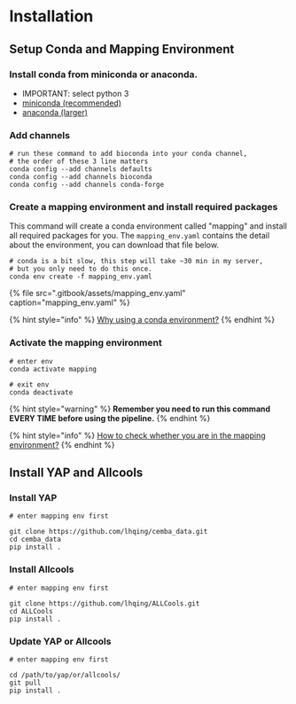 # Installation

## Setup Conda and Mapping Environment

### Install conda from miniconda or anaconda.

* IMPORTANT: select python 3
* [miniconda \(recommended\)](https://conda.io/miniconda.html)
* [anaconda \(larger\)](https://www.anaconda.com/download/)

### Add channels

```text
# run these command to add bioconda into your conda channel, 
# the order of these 3 line matters
conda config --add channels defaults
conda config --add channels bioconda
conda config --add channels conda-forge
```

### Create a mapping environment and install required packages

This command will create a conda environment called "mapping" and install all required packages for you. The `mapping_env.yaml` contains the detail about the environment, you can download that file below.

```text
# conda is a bit slow, this step will take ~30 min in my server, 
# but you only need to do this once.
conda env create -f mapping_env.yaml
```

{% file src=".gitbook/assets/mapping\_env.yaml" caption="mapping\_env.yaml" %}

{% hint style="info" %}
[Why using a conda environment?](other/faq.md#why-using-conda-environment)
{% endhint %}

### Activate the mapping environment

```text
# enter env
conda activate mapping

# exit env
conda deactivate
```

{% hint style="warning" %}
**Remember you need to run this command EVERY TIME before using the pipeline.**
{% endhint %}

{% hint style="info" %}
[How to check whether you are in the mapping environment?](other/faq.md#how-to-check-whether-you-are-in-the-mapping-environment)
{% endhint %}

## Install YAP and Allcools

### Install YAP

```text
# enter mapping env first

git clone https://github.com/lhqing/cemba_data.git
cd cemba_data
pip install .
```

### Install Allcools

```text
# enter mapping env first

git clone https://github.com/lhqing/ALLCools.git
cd ALLCools
pip install .
```

### Update YAP or Allcools

```text
# enter mapping env first

cd /path/to/yap/or/allcools/
git pull
pip install .
```

